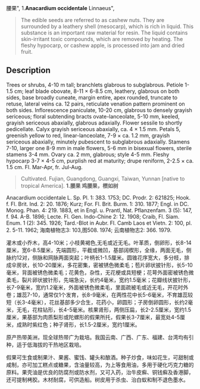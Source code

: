 腰果",
1.**Anacardium occidentale** Linnaeus",

> The edible seeds are referred to as cashew nuts. They are surrounded by a leathery shell (mesocarp), which is rich in liquid. This substance is an important raw material for resin. The liquid contains skin-irritant toxic compounds, which are removed by heating. The fleshy hypocarp, or cashew apple, is processed into jam and dried fruit.

## Description
Trees or shrubs, 4-10 m tall; branchlets glabrous to subglabrous. Petiole 1-1.5 cm; leaf blade obovate, 8-11 × 6-8.5 cm, leathery, glabrous on both sides, base broadly cuneate, margin entire, apex rounded, truncate to retuse, lateral veins ca. 12 pairs, reticulate venation pattern prominent on both sides. Inflorescence paniculate, 10-20 cm, glabrous to densely grayish sericeous; floral subtending bracts ovate-lanceolate, 5-10 mm, keeled, grayish sericeous abaxially, glabrous adaxially. Flower sessile to shortly pedicellate. Calyx grayish sericeous abaxially, ca. 4 × 1.5 mm. Petals 5, greenish yellow to red, linear-lanceolate, 7-9 × ca. 1.2 mm, grayish sericeous abaxially, minutely pubescent to subglabrous adaxially. Stamens 7-10, larger one 8-9 mm in male flowers, 5-6 mm in bisexual flowers, sterile stamens 3-4 mm. Ovary ca. 2 mm, glabrous; style 4-5 mm. Fleshy hypocarp 3-7 × 4-5 cm, purplish red at maturity; drupe reniform, 2-2.5 × ca. 1.5 cm. Fl. Mar-Apr, fr. Jul-Aug.

> Cultivated. Fujian, Guangdong, Guangxi, Taiwan, Yunnan [native to tropical America].
**1.腰果 鸡腰果，槚如树**

Anacardium occidentale L. Sp. Pl. 1: 383. 1753; DC. Prodr. 2: 621825; Hook. f. Fl. Brit. Ind. 2: 20. 1876; Kurz; For. Fl. Brit. Burm. 1: 310. 1877; Engl. in DC. Monog. Phan. 4: 219. 1883, et in Engl. u. Prantl, Nat. Pflanzenfam. 3 (5): 147, f. 94. A-B. 1896; Lecte. Fl. Gen. Indo-Chine 2: 12. 1908; Craib, Fl. Siam. Enum. 1 (2): 345. 1926; Tard.-Blot in Aubr. Fl. Camb Laos et Vietn. 2: 100, pl. 2. 5-11. 1962; 海南植物志3: 103,图508. 1974; 云南植物志2: 366. 1979.

灌木或小乔木，高4-10米；小枝黄褐色,无毛或近无毛。叶革质，倒卵形，长8-14厘米，宽6-8.5厘米，先端圆形，平截或微凹，基部阔楔形，全缘，两面无毛，侧脉约12对，侧脉和网脉两面突起；叶柄长1-1.5厘米。圆锥花序宽大，多分枝，排成伞房状，长10-20厘米，多花密集，密被锈色微柔毛；苞片卵状披针形，长5-10毫米，背面被锈色微柔毛；花黄色，杂性，无花梗或具短梗；花萼外面密被锈色微柔毛，裂片卵状披针形，先端急尖，长约4毫米，宽约1.5毫米；花瓣线状披针形，长7-9毫米，宽约1.2毫米，外面被锈色微柔毛，里面疏被毛或近无毛，开花时外卷；雄蕊7-10，通常仅1个发育，长8-9毫米，在两性花中长5-6毫米，不育雄蕊较短（长3-4毫米），花丝基部多少合生，花药小，卵圆形；子房倒卵圆形，长约2毫米，无毛，花柱钻形，长4-5毫米。核果肾形，两侧压扁，长2-2.5厘米，宽约1.5厘米，果基部为肉质梨形或陀螺形的假果所托，假果长3-7厘米，最宽处4-5厘米，成熟时紫红色；种子肾形，长1.5-2厘米，宽约1厘米。

原产热带美洲，现全球热带广为栽培。我国云南、广西、广东、福建、台湾均有引种，适于低海拔的干热地区栽培。

假果可生食或制果汁、果酱、蜜饯、罐头和酿酒。种子炒食，味如花生，可甜制或咸制，亦可加工糕点或糖果，含油量较高，为上等食用油，多用于硬化巧克力糖的原料。果壳油是优良的防腐剂或防水剂，又可入药，治牛皮癣、铜钱癣及香港脚，还可提制栲胶。木材耐腐，可供造船。树皮用于杀虫、治白蚁和制不退色墨水。

